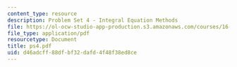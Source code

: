 ```yaml
---
content_type: resource
description: Problem Set 4 - Integral Equation Methods
file: https://ol-ocw-studio-app-production.s3.amazonaws.com/courses/16-920j-numerical-methods-for-partial-differential-equations-sma-5212-spring-2003/d46adcff88dfbf32dafd4f48f38ed8ce_ps4.pdf
file_type: application/pdf
resourcetype: Document
title: ps4.pdf
uid: d46adcff-88df-bf32-dafd-4f48f38ed8ce
---
```

